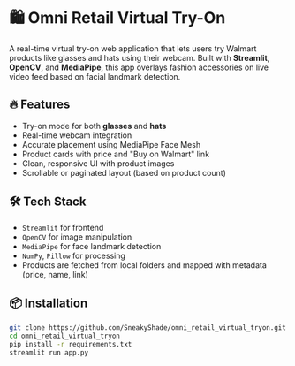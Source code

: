 # 🛍️ Omni Retail Virtual Try-On

A real-time virtual try-on web application that lets users try Walmart products like glasses and hats using their webcam. Built with **Streamlit**, **OpenCV**, and **MediaPipe**, this app overlays fashion accessories on live video feed based on facial landmark detection.

## 🔥 Features
- Try-on mode for both **glasses** and **hats**
- Real-time webcam integration
- Accurate placement using MediaPipe Face Mesh
- Product cards with price and "Buy on Walmart" link
- Clean, responsive UI with product images
- Scrollable or paginated layout (based on product count)

## 🛠️ Tech Stack
- `Streamlit` for frontend
- `OpenCV` for image manipulation
- `MediaPipe` for face landmark detection
- `NumPy`, `Pillow` for processing
- Products are fetched from local folders and mapped with metadata (price, name, link)

## 📦 Installation

```bash
git clone https://github.com/SneakyShade/omni_retail_virtual_tryon.git
cd omni_retail_virtual_tryon
pip install -r requirements.txt
streamlit run app.py
